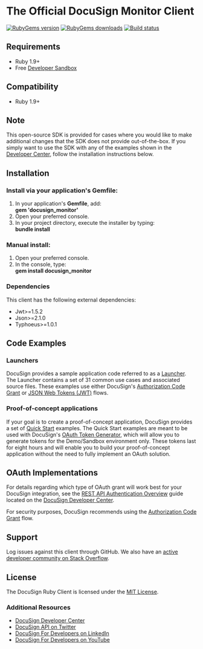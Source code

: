 # The Official DocuSign Monitor Client

[![RubyGems version][rubygems-image]][rubygems-url]
[![RubyGems downloads][downloads-image]][downloads-url]
[![Build status][travis-image]][travis-url]

## Requirements

- Ruby 1.9+
- Free [Developer Sandbox](https://go.docusign.com/sandbox/productshot/?elqCampaignId=16531)

## Compatibility

- Ruby 1.9+

## Note

This open-source SDK is provided for cases where you would like to make additional changes that the SDK does not provide out-of-the-box. If you simply want to use the SDK with any of the examples shown in the [Developer Center](https://developers.docusign.com/esign-rest-api/code-examples), follow the installation instructions below.

## Installation

### Install via your application's **Gemfile**:

1. In your application's **Gemfile**, add:  
   **gem 'docusign_monitor'**
2. Open your preferred console.
3. In your project directory, execute the installer by typing:  
   **bundle install**

### Manual install:

1. Open your preferred console.
2. In the console, type:  
   **gem install docusign_monitor**

### Dependencies

This client has the following external dependencies:

- Jwt>=1.5.2
- Json>=2.1.0
- Typhoeus>=1.0.1

## Code Examples

### Launchers

DocuSign provides a sample application code referred to as a [Launcher](https://github.com/docusign/code-examples-ruby). The Launcher contains a set of 31 common use cases and associated source files. These examples use either DocuSign&#39;s [Authorization Code Grant](https://developers.docusign.com/esign-rest-api/guides/authentication/oauth2-code-grant) or [JSON Web Tokens (JWT)](https://developers.docusign.com/esign-rest-api/guides/authentication/oauth2-jsonwebtoken) flows.

### Proof-of-concept applications

If your goal is to create a proof-of-concept application, DocuSign provides a set of [Quick Start](https://github.com/docusign/qs-ruby) examples. The Quick Start examples are meant to be used with DocuSign's [OAuth Token Generator](https://developers.docusign.com/oauth-token-generator), which will allow you to generate tokens for the Demo/Sandbox environment only. These tokens last for eight hours and will enable you to build your proof-of-concept application without the need to fully implement an OAuth solution.

## OAuth Implementations

For details regarding which type of OAuth grant will work best for your DocuSign integration, see the [REST API Authentication Overview](https://developers.docusign.com/esign-rest-api/guides/authentication) guide located on the [DocuSign Developer Center](https://developers.docusign.com/esign-rest-api/guides/authentication).

For security purposes, DocuSign recommends using the [Authorization Code Grant](https://developers.docusign.com/esign-rest-api/guides/authentication/oauth2-code-grant) flow.


## Support

Log issues against this client through GitHub. We also have an [active developer community on Stack Overflow](https://stackoverflow.com/questions/tagged/docusignapi).

## License

The DocuSign Ruby Client is licensed under the [MIT License](https://github.com/docusign/docusign-ruby-client/blob/master/LICENSE).

[rubygems-image]: https://img.shields.io/gem/v/docusign_monitor.svg?style=flat
[rubygems-url]: https://rubygems.org/gems/docusign_monitor
[downloads-image]: https://img.shields.io/gem/dt/docusign_monitor.svg?style=flat
[downloads-url]: https://rubygems.org/gems/docusign_monitor
[travis-image]: https://img.shields.io/travis/docusign/docusign-monitor-ruby-client.svg?style=flat
[travis-url]: https://travis-ci.org/docusign/docusign-monitor-ruby-client

### Additional Resources
* [DocuSign Developer Center](https://developers.docusign.com)
* [DocuSign API on Twitter](https://twitter.com/docusignapi)
* [DocuSign For Developers on LinkedIn](https://www.linkedin.com/showcase/docusign-for-developers/)
* [DocuSign For Developers on YouTube](https://www.youtube.com/channel/UCJSJ2kMs_qeQotmw4-lX2NQ)
